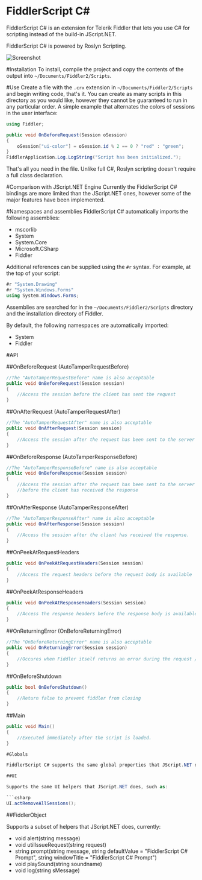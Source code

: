 FiddlerScript C#
========

FiddlerScript C# is an extension for Telerik Fiddler that lets you use C# for scripting instead of the build-in JScript.NET.

FiddlerScript C# is powered by Roslyn Scripting.

![Screenshot](https://vcsjones.com/wp-content/uploads/Screen-Shot-2015-10-26-at-1.47.26-PM.png)

#Installation
To install, compile the project and copy the contents of the output into `~/Documents/Fiddler2/Scripts`.

#Use
Create a file with the `.crx` extension in `~/Documents/Fiddler2/Scripts` and begin writing code, that's it. You can create
as many scripts in this directory as you would like, however they cannot be guaranteed to run in any particular order. 
A simple example that alternates the colors of sessions in the user interface:

```csharp
using Fiddler;

public void OnBeforeRequest(Session oSession)
{
	oSession["ui-color"] = oSession.id % 2 == 0 ? "red" : "green";
}
FiddlerApplication.Log.LogString("Script has been initialized.");
```

That's all you need in the file. Unlike full C#, Roslyn scripting doesn't require a full class declaration.

#Comparison with JScript.NET Engine
Currently the FiddlerScript C# bindings are more limited than the JScript.NET ones, however some of the major features
have been implemented.

#Namespaces and assemblies
FiddlerScript C# automatically imports the following assemblies:

* mscorlib
* System
* System.Core
* Microsoft.CSharp
* Fiddler

Additional references can be supplied using the `#r` syntax. For example, at the top of your script:

```csharp
#r "System.Drawing"
#r "System.Windows.Forms"
using System.Windows.Forms;
```

Assemblies are searched for in the `~/Documents/Fiddler2/Scripts` directory and the installation directory
of Fiddler.

By default, the following namespaces are automatically imported:

* System
* Fiddler


#API

##OnBeforeRequest (AutoTamperRequestBefore)

```csharp
//The "AutoTamperRequestBefore" name is also acceptable
public void OnBeforeRequest(Session session)
{
	//Access the session before the client has sent the request
}
```


##OnAfterRequest (AutoTamperRequestAfter)

```csharp
//The "AutoTamperRequestAfter" name is also acceptable
public void OnAfterRequest(Session session)
{
	//Access the session after the request has been sent to the server
}
```
	
##OnBeforeResponse (AutoTamperResponseBefore)

```csharp
//The "AutoTamperResponseBefore" name is also acceptable
public void OnBeforeResponse(Session session)
{
	//Access the session after the request has been sent to the server but
	//before the client has received the response
}
```
	
##OnAfterResponse (AutoTamperResponseAfter)

```csharp
//The "AutoTamperResponseAfter" name is also acceptable
public void OnAfterResponse(Session session)
{
	//Access the session after the client has received the response.
}
```
	
##OnPeekAtRequestHeaders

```csharp
public void OnPeekAtRequestHeaders(Session session)
{
	//Access the request headers before the request body is available
}
```	

##OnPeekAtResponseHeaders

```csharp
public void OnPeekAtResponseHeaders(Session session)
{
	//Access the response headers before the response body is available
}
```

##OnReturningError (OnBeforeReturningError)

```csharp
//The "OnBeforeReturningError" name is also acceptable
public void OnReturningError(Session session)
{
	//Occures when Fiddler itself returns an error during the request / response.
}
```


##OnBeforeShutdown

```csharp
public bool OnBeforeShutdown()
{
	//Return false to prevent fiddler from closing
}
```

##Main

```csharp
public void Main()
{
	//Executed immediately after the script is loaded.
}

#Globals

FiddlerScript C# supports the same global properties that JScript.NET does.

##UI

Supports the same UI helpers that JScript.NET does, such as:

```csharp
UI.actRemoveAllSessions();
```

##FiddlerObject

Supports a subset of helpers that JScript.NET does, currently:

* void alert(string message)
* void utilIssueRequest(string request)
* string prompt(string message, string defaultValue = "FiddlerScript C# Prompt", string windowTitle = "FiddlerScript C# Prompt")
* void playSound(string soundname)
* void log(string sMessage)
